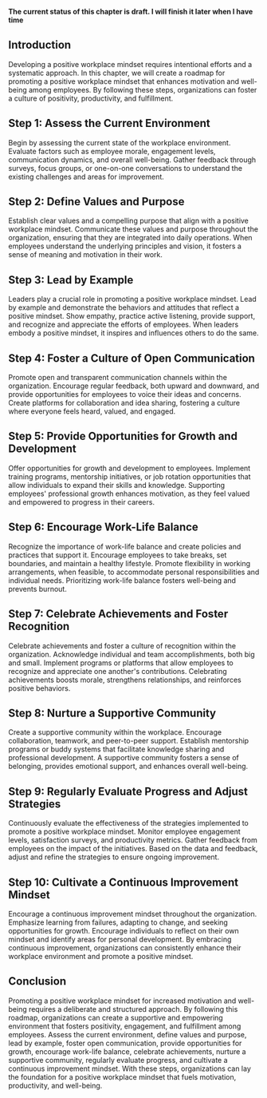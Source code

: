 **The current status of this chapter is draft. I will finish it later when I have time**

Introduction
------------

Developing a positive workplace mindset requires intentional efforts and a systematic approach. In this chapter, we will create a roadmap for promoting a positive workplace mindset that enhances motivation and well-being among employees. By following these steps, organizations can foster a culture of positivity, productivity, and fulfillment.

Step 1: Assess the Current Environment
--------------------------------------

Begin by assessing the current state of the workplace environment. Evaluate factors such as employee morale, engagement levels, communication dynamics, and overall well-being. Gather feedback through surveys, focus groups, or one-on-one conversations to understand the existing challenges and areas for improvement.

Step 2: Define Values and Purpose
---------------------------------

Establish clear values and a compelling purpose that align with a positive workplace mindset. Communicate these values and purpose throughout the organization, ensuring that they are integrated into daily operations. When employees understand the underlying principles and vision, it fosters a sense of meaning and motivation in their work.

Step 3: Lead by Example
-----------------------

Leaders play a crucial role in promoting a positive workplace mindset. Lead by example and demonstrate the behaviors and attitudes that reflect a positive mindset. Show empathy, practice active listening, provide support, and recognize and appreciate the efforts of employees. When leaders embody a positive mindset, it inspires and influences others to do the same.

Step 4: Foster a Culture of Open Communication
----------------------------------------------

Promote open and transparent communication channels within the organization. Encourage regular feedback, both upward and downward, and provide opportunities for employees to voice their ideas and concerns. Create platforms for collaboration and idea sharing, fostering a culture where everyone feels heard, valued, and engaged.

Step 5: Provide Opportunities for Growth and Development
--------------------------------------------------------

Offer opportunities for growth and development to employees. Implement training programs, mentorship initiatives, or job rotation opportunities that allow individuals to expand their skills and knowledge. Supporting employees' professional growth enhances motivation, as they feel valued and empowered to progress in their careers.

Step 6: Encourage Work-Life Balance
-----------------------------------

Recognize the importance of work-life balance and create policies and practices that support it. Encourage employees to take breaks, set boundaries, and maintain a healthy lifestyle. Promote flexibility in working arrangements, when feasible, to accommodate personal responsibilities and individual needs. Prioritizing work-life balance fosters well-being and prevents burnout.

Step 7: Celebrate Achievements and Foster Recognition
-----------------------------------------------------

Celebrate achievements and foster a culture of recognition within the organization. Acknowledge individual and team accomplishments, both big and small. Implement programs or platforms that allow employees to recognize and appreciate one another's contributions. Celebrating achievements boosts morale, strengthens relationships, and reinforces positive behaviors.

Step 8: Nurture a Supportive Community
--------------------------------------

Create a supportive community within the workplace. Encourage collaboration, teamwork, and peer-to-peer support. Establish mentorship programs or buddy systems that facilitate knowledge sharing and professional development. A supportive community fosters a sense of belonging, provides emotional support, and enhances overall well-being.

Step 9: Regularly Evaluate Progress and Adjust Strategies
---------------------------------------------------------

Continuously evaluate the effectiveness of the strategies implemented to promote a positive workplace mindset. Monitor employee engagement levels, satisfaction surveys, and productivity metrics. Gather feedback from employees on the impact of the initiatives. Based on the data and feedback, adjust and refine the strategies to ensure ongoing improvement.

Step 10: Cultivate a Continuous Improvement Mindset
---------------------------------------------------

Encourage a continuous improvement mindset throughout the organization. Emphasize learning from failures, adapting to change, and seeking opportunities for growth. Encourage individuals to reflect on their own mindset and identify areas for personal development. By embracing continuous improvement, organizations can consistently enhance their workplace environment and promote a positive mindset.

Conclusion
----------

Promoting a positive workplace mindset for increased motivation and well-being requires a deliberate and structured approach. By following this roadmap, organizations can create a supportive and empowering environment that fosters positivity, engagement, and fulfillment among employees. Assess the current environment, define values and purpose, lead by example, foster open communication, provide opportunities for growth, encourage work-life balance, celebrate achievements, nurture a supportive community, regularly evaluate progress, and cultivate a continuous improvement mindset. With these steps, organizations can lay the foundation for a positive workplace mindset that fuels motivation, productivity, and well-being.
